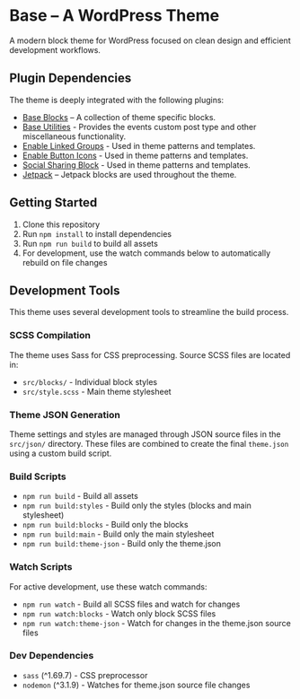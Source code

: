 # Base – A WordPress Theme

A modern block theme for WordPress focused on clean design and efficient development workflows.

## Plugin Dependencies

The theme is deeply integrated with the following plugins:

- [Base Blocks](https://github.com/ndiego/base-blocks) – A collection of theme specific blocks.
- [Base Utilities](https://github.com/ndiego/base-utilities) - Provides the events custom post type and other miscellaneous functionality.
- [Enable Linked Groups](https://github.com/ndiego/enable-linked-groups) - Used in theme patterns and templates.
- [Enable Button Icons](https://github.com/ndiego/enable-button-icons) - Used in theme patterns and templates.
- [Social Sharing Block](https://github.com/ndiego/social-sharing-block) - Used in theme patterns and templates.
- [Jetpack](https://github.com/Automattic/jetpack) – Jetpack blocks are used throughout the theme.

## Getting Started

1. Clone this repository
2. Run `npm install` to install dependencies
3. Run `npm run build` to build all assets
4. For development, use the watch commands below to automatically rebuild on file changes

## Development Tools

This theme uses several development tools to streamline the build process.

### SCSS Compilation
The theme uses Sass for CSS preprocessing. Source SCSS files are located in:

- `src/blocks/` - Individual block styles
- `src/style.scss` - Main theme stylesheet

### Theme JSON Generation
Theme settings and styles are managed through JSON source files in the `src/json/` directory. These files are combined to create the final `theme.json` using a custom build script.

### Build Scripts

- `npm run build` - Build all assets
- `npm run build:styles` - Build only the styles (blocks and main stylesheet)
- `npm run build:blocks` - Build only the blocks
- `npm run build:main` - Build only the main stylesheet
- `npm run build:theme-json` - Build only the theme.json

### Watch Scripts
For active development, use these watch commands:

- `npm run watch` - Build all SCSS files and watch for changes
- `npm run watch:blocks` - Watch only block SCSS files
- `npm run watch:theme-json` - Watch for changes in the theme.json source files

### Dev Dependencies
- `sass` (^1.69.7) - CSS preprocessor
- `nodemon` (^3.1.9) - Watches for theme.json source file changes
